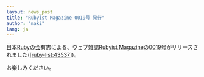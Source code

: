 ```yaml
---
layout: news_post
title: "Rubyist Magazine 0019号 発行"
author: "maki"
lang: ja
---
```


[日本Rubyの会][1]有志による、ウェブ雑誌[Rubyist
Magazine][2]の[0019号][3]がリリースされました([\[ruby-list:43537\]][4])。

お楽しみください。



[1]: http://jp.rubyist.net/ 
[2]: http://jp.rubyist.net/magazine/ 
[3]: http://jp.rubyist.net/magazine/?0019 
[4]: http://blade.nagaokaut.ac.jp/cgi-bin/scat.rb/ruby/ruby-list/43537 
